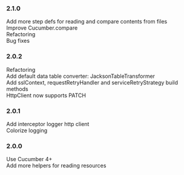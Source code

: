 ### 2.1.0
Add more step defs for reading and compare contents from files  
Improve Cucumber.compare  
Refactoring  
Bug fixes

 
### 2.0.2
Refactoring  
Add default data table converter: JacksonTableTransformer  
Add sslContext, requestRetryHandler and serviceRetryStrategy build methods  
HttpClient now supports PATCH

### 2.0.1
Add interceptor logger http client  
Colorize logging

### 2.0.0
Use Cucumber 4+  
Add more helpers for reading resources  
